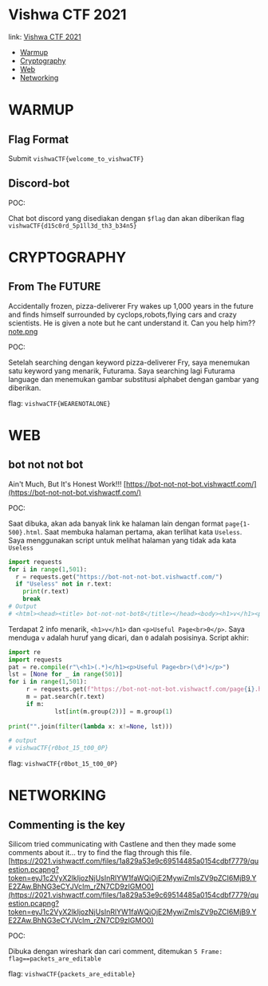# Vishwa CTF 2021
link: [Vishwa CTF 2021](https://2021.vishwactf.com/challenges)
* [Warmup](#WARMUP)
* [Cryptography](#CRYPTOGRAPHY)
* [Web](#WEB)
* [Networking](#NETWORKING)

# WARMUP
## Flag Format
Submit `vishwaCTF{welcome_to_vishwaCTF}`

## Discord-bot
POC:

Chat bot discord yang disediakan dengan `$flag` dan akan diberikan flag `vishwaCTF{d15c0rd_5p1ll3d_th3_b34n5}`

# CRYPTOGRAPHY
## From The FUTURE
Accidentally frozen, pizza-deliverer Fry wakes up 1,000 years in the future and finds himself surrounded by cyclops,robots,flying cars and crazy scientists. He is given a note but he cant understand it. Can you help him??
[note.png](https://2021.vishwactf.com/files/161b066e66a6f4187a96d52c7bdc85b1/note.png?token=eyJ1c2VyX2lkIjozNjUsInRlYW1faWQiOjE2MywiZmlsZV9pZCI6MjN9.YE2S2Q.YhsUpuzNbfV12YAjMge2P3o4SUQ)

POC:

Setelah searching dengan keyword pizza-deliverer Fry, saya menemukan satu keyword yang menarik, Futurama. Saya searching lagi Futurama language dan menemukan gambar substitusi alphabet dengan gambar yang diberikan.

flag: `vishwaCTF{WEARENOTALONE}`

# WEB
## bot not not bot
Ain't Much, But It's Honest Work!!! [https://bot-not-not-bot.vishwactf.com/](https://bot-not-not-bot.vishwactf.com/)

POC:

Saat dibuka, akan ada banyak link ke halaman lain dengan format `page{1-500}.html`. Saat membuka halaman pertama, akan terlihat kata `Useless`. Saya menggunakan script untuk melihat halaman yang tidak ada kata `Useless`
```python
import requests
for i in range(1,501):
  r = requests.get("https://bot-not-not-bot.vishwactf.com/")
  if "Useless" not in r.text:
    print(r.text)
    break
# Output 
# <html><head><title> bot-not-not-bot8</title></head><body><h1>v</h1><p>Useful Page<br>0</p></body></html>\n
```
Terdapat 2 info menarik, `<h1>v</h1>` dan `<p>Useful Page<br>0</p>`. Saya menduga `v` adalah huruf yang dicari, dan `0` adalah posisinya. Script akhir:
```python
import re
import requests
pat = re.compile(r"\<h1>(.*)</h1><p>Useful Page<br>(\d*)</p>")
lst = [None for _ in range(501)]
for i in range(1,501):
     r = requests.get(f"https://bot-not-not-bot.vishwactf.com/page{i}.html")
     m = pat.search(r.text)
     if m:
             lst[int(m.group(2))] = m.group(1)
 
print("".join(filter(lambda x: x!=None, lst)))

# output 
# vishwaCTF{r0bot_15_t00_0P}
```
flag: `vishwaCTF{r0bot_15_t00_0P}`

# NETWORKING
## Commenting is the key
Silicom tried communicating with Castlene and then they made some comments about it... try to find the flag through this file. [https://2021.vishwactf.com/files/1a829a53e9c69514485a0154cdbf7779/question.pcapng?token=eyJ1c2VyX2lkIjozNjUsInRlYW1faWQiOjE2MywiZmlsZV9pZCI6MjB9.YE2ZAw.BhNG3eCYJVcIm_rZN7CD9zIGMO0](https://2021.vishwactf.com/files/1a829a53e9c69514485a0154cdbf7779/question.pcapng?token=eyJ1c2VyX2lkIjozNjUsInRlYW1faWQiOjE2MywiZmlsZV9pZCI6MjB9.YE2ZAw.BhNG3eCYJVcIm_rZN7CD9zIGMO0)

POC:

Dibuka dengan wireshark dan cari comment, ditemukan `5 Frame: flag==packets_are_editable`

flag: `vishwaCTF{packets_are_editable}`
